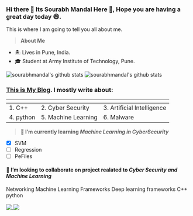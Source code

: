 ### Hi there 👋 Its Sourabh Mandal Here 🙌, Hope you are having a great day today 😄.

This is where I am going to tell you all about me.
> **About Me**
- 🏝️ Lives in Pune, India.
- 🎓 Student at Army Institute of Technology, Pune.


![sourabhmandal's github stats](https://github-readme-stats.vercel.app/api?username=sourabhmandal&show_icons=true&theme=tokyonight&count_private=true)
![sourabhmandal's github stats](https://github-readme-stats.vercel.app/api/top-langs/?username=sourabhmandal&show_icons=true&theme=tokyonight&layout=compact)

### [This is My Blog](https://sourabhmandal.github.io/). I mostly write about:
|<!-- -->                                                 |<!-- -->                                                  |<!-- -->                                                  |
|:--------------------------------------------------------|:---------------------------------------------------------|:---------------------------------------------------------|
|1. C++                                                   |2. Cyber Security                                         |3. Artificial Intelligence                                |
|4. python                                                |5. Machine Learning                                       | 6. Malware                                               |


> **🌱 I’m currently learning _Machine Learning in CyberSecurity_**
- [X] SVM
- [ ] Regression
- [ ] PeFiles

#### 👯 I’m looking to collaborate on project realated to _Cyber Security and Machine Learning_
Networking
Machine Learning Frameworks
Deep learning frameworks
C++
python

<a href="https://github.com/sourabhmandal/cpxtreme">
  <img align="center" src="https://github-readme-stats.vercel.app/api/pin/?username=sourabhmandal&repo=cpxtreme" />
</a>
<a href="https://github.com/sourabhmandal/sourabhmandal.github.io">
  <img align="center" src="https://github-readme-stats.vercel.app/api/pin/?username=sourabhmandal&repo=sourabhmandal.github.io" />
</a>
<!--
**sourabhmandal/sourabhmandal** is a ✨ _special_ ✨ repository because its `README.md` (this file) appears on your GitHub profile.

Here are some ideas to get you started:

- 🔭 I’m currently working on ...
- 🌱 I’m currently learning ...
- 🤔 I’m looking for help with ...
- 💬 Ask me about ...
- 📫 How to reach me: ...
- 😄 Pronouns: ...
- ⚡ Fun fact: ...
-->
